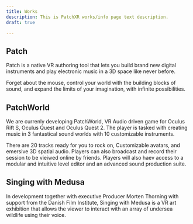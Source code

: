 ```yaml
---
title: Works
description: This is PatchXR works/info page text description.
draft: true

---
```

## Patch 
Patch is a native VR authoring tool that lets you build brand new digital instruments and play electronic music in a 3D space like never before. 

Forget about the mouse, control your world with the building blocks of sound, and expand the limits of your imagination, with infinite possibilities. 

## PatchWorld 

We are currenly developing PatchWorld, VR Audio driven game for Oculus Rift S, Oculus Quest and Oculus Quest 2. The player is tasked with creating music in 3 fantastical sound worlds with 10 customizable instruments. 

There are 20 tracks ready for you to rock on, Customizable avatars, and emersive 3D spatial audio. Players can also broadcast and record their session to be vieiwed online by friends. Players will also haev access to a modular and intuitive level editor and an advanced sound production suite. 

## Singing with Medusa 
In development together with executive Producer Morten Thorning with support from the Danish Film Institute, Singing with Medusa is a VR art exhibition that allows the viewer to interact with an array of undersea wildlife using their voice.